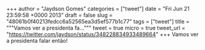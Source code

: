 
+++
author = "Jaydson Gomes"
categories = ["tweet"]
date = "Fri Jun 21 23:59:58 +0000 2013"
draft = false
slug = "48061b0f40213fedcc6a52565ea3d5ef577b1c77"
tags = ["tweet"]
title = """Vamos ver a presidenta fa..."""
tweet = true
micro = true
tweet_url = "https://twitter.com/jaydson/status/348228834933489664"
+++
Vamos ver a presidenta falar então!
